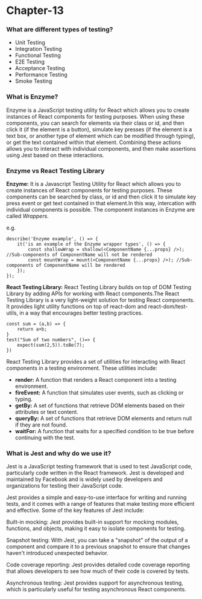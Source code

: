 # Chapter-13

### What are different types of testing?
- Unit Testing
- Integration Testing
- Functional Testing
- E2E Testing
- Acceptance Testing
- Performance Testing
- Smoke Testing

### What is Enzyme?
Enzyme is a JavaScript testing utility for React which allows you to create instances of React components for testing purposes. When using these components, you can search for elements via their class or id, and then click it (if the element is a button), simulate key presses (if the element is a text box, or another type of element which can be modified through typing), or get the text contained within that element. Combining these actions allows you to interact with individual components, and then make assertions using Jest based on these interactions.

### Enzyme vs React Testing Library
**Enzyme:** It is a Javascript Testing Utility for React which allows you to create instances of React components for testing purposes. These components can be searched by class, or id and then click it to simulate key press event or get text contained in that element.In this way, intercation with individual components is possible. The component instances in Enzyme are called _Wrappers_.

e.g.
```
describe('Enzyme example', () => {
    it('is an example of the Enzyme wrapper types', () => {
        const shallowWrap = shallow(<ComponentName {...props} />); //Sub-components of ComponentName will not be rendered
        const mountWrap = mount(<ComponentName {...props} />); //Sub-components of ComponentName will be rendered
    });
});
```

**React Testing Library:** React Testing Library builds on top of DOM Testing Library by adding APIs for working with React components.The React Testing Library is a very light-weight solution for testing React components. It provides light utility functions on top of react-dom and react-dom/test-utils, in a way that encourages better testing practices. 
```
const sum = (a,b) => {
    return a+b;
}
test("Sum of two numbers", ()=> {
    expect(sum(2,5)).toBe(7);
})
```
React Testing Library provides a set of utilities for interacting with React components in a testing environment. These utilities include:
- **render:** A function that renders a React component into a testing environment.
- **fireEvent:** A function that simulates user events, such as clicking or typing.
- **getBy:** A set of functions that retrieve DOM elements based on their attributes or text content.
- **queryBy:** A set of functions that retrieve DOM elements and return null if they are not found.
- **waitFor:** A function that waits for a specified condition to be true before continuing with the test.

### What is Jest and why do we use it?
Jest is a JavaScript testing framework that is used to test JavaScript code, particularly code written in the React framework. Jest is developed and maintained by Facebook and is widely used by developers and organizations for testing their JavaScript code.

Jest provides a simple and easy-to-use interface for writing and running tests, and it comes with a range of features that make testing more efficient and effective. Some of the key features of Jest include:

Built-in mocking: Jest provides built-in support for mocking modules, functions, and objects, making it easy to isolate components for testing.

Snapshot testing: With Jest, you can take a "snapshot" of the output of a component and compare it to a previous snapshot to ensure that changes haven't introduced unexpected behavior.

Code coverage reporting: Jest provides detailed code coverage reporting that allows developers to see how much of their code is covered by tests.

Asynchronous testing: Jest provides support for asynchronous testing, which is particularly useful for testing asynchronous React components.
